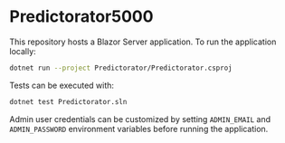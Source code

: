 # Predictorator5000

This repository hosts a Blazor Server application. To run the application locally:

```bash
dotnet run --project Predictorator/Predictorator.csproj
```

Tests can be executed with:

```bash
dotnet test Predictorator.sln
```

Admin user credentials can be customized by setting `ADMIN_EMAIL` and
`ADMIN_PASSWORD` environment variables before running the application.
